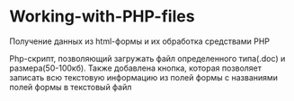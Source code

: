 # Working-with-PHP-files

Получение данных из html-формы и их обработка средствами РНР

Php-скрипт, позволяющий загружать файл определенного типа(.doc) и размера(50-100кб). Также добавлена кнопка, которая позволяет записать всю текстовую информацию из полей формы с названиями полей формы в текстовый файл

